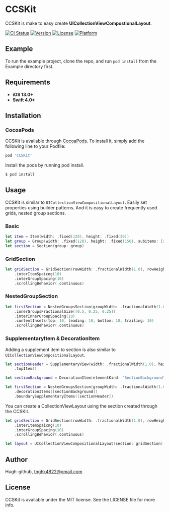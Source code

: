 # CCSKit
CCSKit is make to easy create **UICollectionViewCompostionalLayout**.

[![CI Status](https://img.shields.io/travis/Hugh-github/CCSKit.svg?style=flat)](https://travis-ci.org/Hugh-github/CCSKit)
[![Version](https://img.shields.io/cocoapods/v/CCSKit.svg?style=flat)](https://cocoapods.org/pods/CCSKit)
[![License](https://img.shields.io/cocoapods/l/CCSKit.svg?style=flat)](https://cocoapods.org/pods/CCSKit)
[![Platform](https://img.shields.io/cocoapods/p/CCSKit.svg?style=flat)](https://cocoapods.org/pods/CCSKit)

## Example

To run the example project, clone the repo, and run `pod install` from the Example directory first.

## Requirements
+ **iOS 13.0+**
+ **Swift 4.0+**

## Installation
### CocoaPods
CCSKit is available through [CocoaPods](https://cocoapods.org). To install it, simply add the following line to your Podfile:

``` ruby
pod 'CCSKit'
```

Install the pods by running pod install.

```ruby
$ pod install
```

## Usage
CCSKit is similar to `UICollectionViewCompositionalLayout`. Easily set properties using builder patterns. And it is easy to create frequently used grids, nested group sections.

### Basic
```swift
let item = Item(width: .fixed(120), height: .fixed(30))
let group = Group(width: .fixed(120), height: .fixed(150), subitems: [item], arrangedDirection: .vertical)
let section = Section(group: group)
```

### GridSection
```swift
let gridSection = GridSection(rowWidth: .fractionalWidth(1.0), rowHeight: .fractionalHeight(0.1), numberOfItemInRow: 3)
    .interItemSpaicng(10)
    .interGroupSpacing(10)
    .scrollingBehavior(.continuous)
```

### NestedGroupSection
```swift
let firstSection = NestedGroupsSection(groupWidth: .fractionalWidth(1.0), groupHeight: .fractionalHeight(0.3), arrangedDirection: .vertical, numberOfItemsInInnerGroups: [1, 2, 2])
    .innerGroupsFractionalSize([0.5, 0.25, 0.25])
    .interInnerGroupSpacing(10)
    .contentInsets(top: 10, leading: 10, bottom: 10, trailing: 10)
    .scrollingBehavior(.continuous)
```

### SupplementaryItem & DecorationItem
Adding a supplement item to section is also similar to `UICollectionViewCompositionalLayout`.

```swift
let sectionHeader = SupplementaryView(width: .fractionalWidth(1.0), height: .fractionalHeight(0.05), elementKind: "TextHeader")
    .topItem()

let sectionBackground = DecorationItem(elementKind: "SectionBackground")

let firstSection = NestedGroupsSection(groupWidth: .fractionalWidth(1.0), groupHeight: .fractionalHeight(0.3), arrangedDirection: .vertical, numberOfItemsInInnerGroups: [1, 2, 2])
    .decorationItems([sectionBackground])
    .boundarySupplementaryItems([sectionHeader])
```

You can create a CollectionViewLayout using the section created through the CCSKit.

```swift
let gridSection = GridSection(rowWidth: .fractionalWidth(1.0), rowHeight: .fractionalHeight(0.1), numberOfItemInRow: 3)
    .interItemSpaicng(10)
    .interGroupSpacing(10)
    .scrollingBehavior(.continuous)

let layout = UICollectionViewCompositionalLayout(section: gridSection)
```

## Author

Hugh-github, tnghk4822@gmail.com

## License

CCSKit is available under the MIT license. See the LICENSE file for more info.
